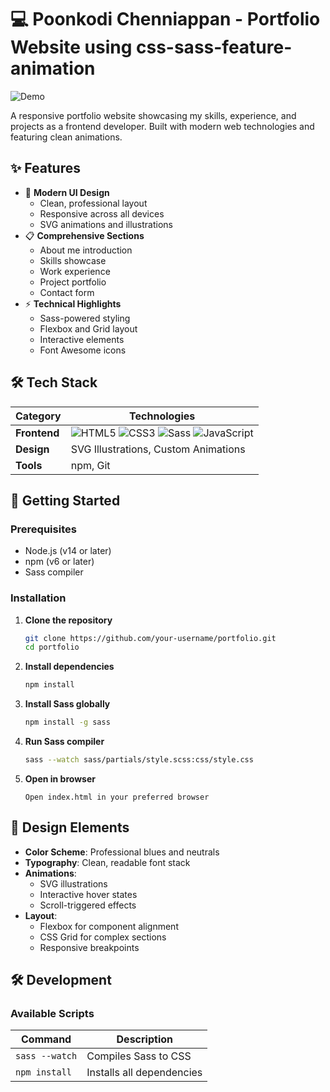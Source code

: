 # 💻 Poonkodi Chenniappan - Portfolio Website using css-sass-feature-animation

![Demo](https://web-projects-cp.github.io/css-sass-feature-animation/) 

A responsive portfolio website showcasing my skills, experience, and projects as a frontend developer. Built with modern web technologies and featuring clean animations.

## ✨ Features

- 🎨 **Modern UI Design**
  - Clean, professional layout
  - Responsive across all devices
  - SVG animations and illustrations
- 📋 **Comprehensive Sections**
  - About me introduction
  - Skills showcase
  - Work experience
  - Project portfolio
  - Contact form
- ⚡ **Technical Highlights**
  - Sass-powered styling
  - Flexbox and Grid layout
  - Interactive elements
  - Font Awesome icons

## 🛠 Tech Stack

| Category | Technologies |
|----------|-------------|
| **Frontend** | ![HTML5](https://img.shields.io/badge/HTML5-E34F26?style=for-the-badge&logo=html5&logoColor=white) ![CSS3](https://img.shields.io/badge/CSS3-1572B6?style=for-the-badge&logo=css3&logoColor=white) ![Sass](https://img.shields.io/badge/Sass-CC6699?style=for-the-badge&logo=sass&logoColor=white) ![JavaScript](https://img.shields.io/badge/JavaScript-F7DF1E?style=for-the-badge&logo=javascript&logoColor=black) |
| **Design** | SVG Illustrations, Custom Animations |
| **Tools** | npm, Git |

## 🚀 Getting Started

### Prerequisites
- Node.js (v14 or later)
- npm (v6 or later)
- Sass compiler

### Installation

1. **Clone the repository**
   ```bash
   git clone https://github.com/your-username/portfolio.git
   cd portfolio
   ```

2. **Install dependencies**
   ```bash
   npm install
   ```

3. **Install Sass globally**
   ```bash
   npm install -g sass
   ```

4. **Run Sass compiler**
   ```bash
   sass --watch sass/partials/style.scss:css/style.css
   ```

5. **Open in browser**
   ```
   Open index.html in your preferred browser
   ```

## 🎨 Design Elements

- **Color Scheme**: Professional blues and neutrals
- **Typography**: Clean, readable font stack
- **Animations**:
  - SVG illustrations
  - Interactive hover states
  - Scroll-triggered effects
- **Layout**:
  - Flexbox for component alignment
  - CSS Grid for complex sections
  - Responsive breakpoints

## 🛠 Development

### Available Scripts

| Command | Description |
|---------|-------------|
| `sass --watch` | Compiles Sass to CSS |
| `npm install` | Installs all dependencies |


